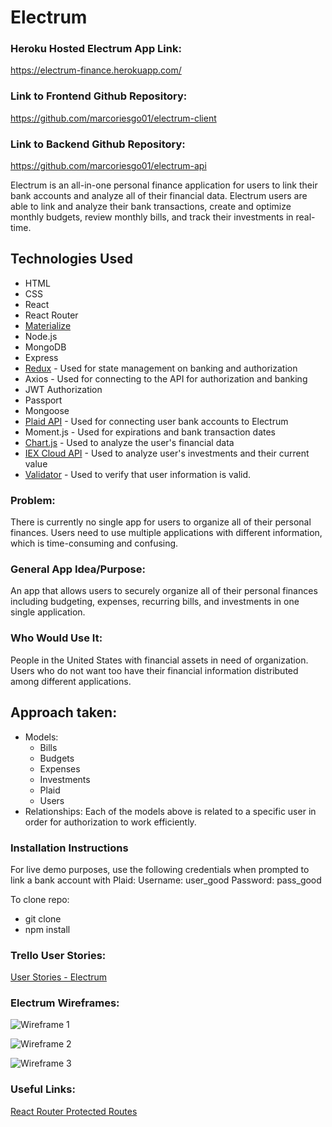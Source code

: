 # Electrum

### Heroku Hosted Electrum App Link:
https://electrum-finance.herokuapp.com/

### Link to Frontend Github Repository:
https://github.com/marcoriesgo01/electrum-client

### Link to Backend Github Repository:
https://github.com/marcoriesgo01/electrum-api

Electrum is an all-in-one personal finance application for users to link their bank accounts and analyze all of their financial data. Electrum users are able to link and analyze their bank transactions, create and optimize monthly budgets, review monthly bills, and track their investments in real-time. 

## Technologies Used
* HTML 
* CSS 
* React 
* React Router
* [Materialize](https://materializecss.com/)
* Node.js
* MongoDB
* Express
* [Redux](https://redux.js.org/) - Used for state management on banking and authorization
* Axios - Used for connecting to the API for authorization and banking
* JWT Authorization
* Passport
* Mongoose
* [Plaid API](https://plaid.com/) - Used for connecting user bank accounts to Electrum
* Moment.js - Used for expirations and bank transaction dates
* [Chart.js](https://www.chartjs.org/) - Used to analyze the user's financial data
* [IEX Cloud API](https://iexcloud.io/) - Used to analyze user's investments and their current value
* [Validator](https://www.npmjs.com/package/validator) - Used to verify that user information is valid.


### Problem: 
There is currently no single app for users to organize all of their personal finances. Users need to use multiple applications with different information, which is time-consuming and confusing.

### General App Idea/Purpose: 
An app that allows users to securely organize all of their personal finances including budgeting, expenses, recurring bills, and investments in one single application.

### Who Would Use It: 
People in the United States with financial assets in need of organization. Users who do not want too have their financial information distributed among different applications.

## Approach taken:
* Models: 
    * Bills
    * Budgets
    * Expenses
    * Investments
    * Plaid
    * Users
* Relationships: Each of the models above is related to a specific user in order for authorization to work efficiently.

### Installation Instructions
For live demo purposes, use the following credentials when prompted to link a bank account with Plaid:
Username: user_good
Password: pass_good

To clone repo:
* git clone
* npm install

### Trello User Stories:
[User Stories - Electrum](https://trello.com/b/60ZlDlbf/electrum-stories)

### Electrum Wireframes: 
![Wireframe 1](https://github.com/marcoriesgo01/electrum-client/blob/master/src/img/wireframe1.png?raw=true)

![Wireframe 2](https://github.com/marcoriesgo01/electrum-client/blob/master/src/img/wireframe2.png?raw=true)

![Wireframe 3](https://github.com/marcoriesgo01/electrum-client/blob/master/src/img/wireframe3.png?raw=true)

### Useful Links:

[React Router Protected Routes](https://tylermcginnis.com/react-router-protected-routes-authentication/)
